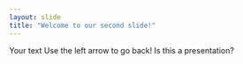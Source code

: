 ```yaml
---
layout: slide
title: "Welcome to our second slide!"
---
```

Your text
Use the left arrow to go back!
Is this a presentation?
